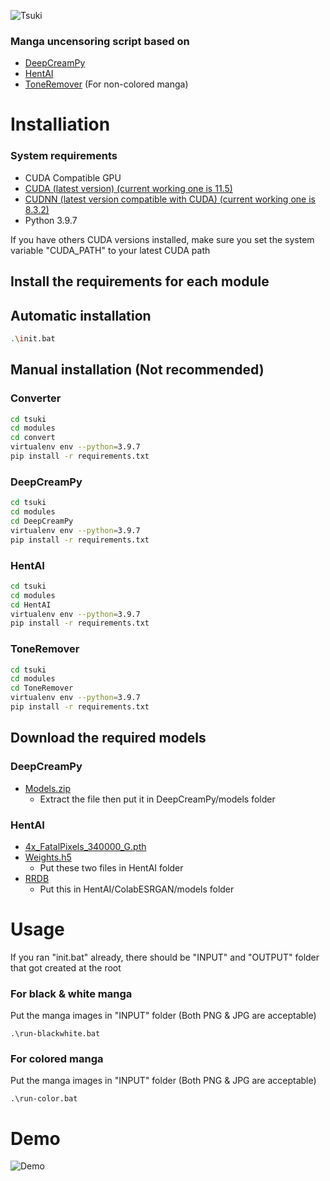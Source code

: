 ![Tsuki](https://user-images.githubusercontent.com/77166960/154808873-1bdd3aab-1aa4-4fcd-a3e6-17dfcde3b720.png)


### Manga uncensoring script based on
- [DeepCreamPy](https://github.com/liaoxiong3x/DeepCreamPy)
- [HentAI](https://github.com/natethegreate/hent-AI)
- [ToneRemover](https://github.com/natethegreate/Screentone-Remover) (For non-colored manga)

# Installiation

### System requirements

- CUDA Compatible GPU
- [CUDA (latest version) (current working one is 11.5)](https://developer.nvidia.com/cuda-downloads)
- [CUDNN (latest version compatible with CUDA) (current working one is 8.3.2)](https://developer.nvidia.com/rdp/cudnn-download)
- Python 3.9.7

If you have others CUDA versions installed, make sure you set the system variable "CUDA_PATH" to your latest CUDA path

## Install the requirements for each module

## Automatic installation

```bash
.\init.bat
```

## Manual installation (Not recommended)

### Converter
```bash
cd tsuki
cd modules
cd convert
virtualenv env --python=3.9.7
pip install -r requirements.txt
```

### DeepCreamPy
```bash
cd tsuki
cd modules
cd DeepCreamPy
virtualenv env --python=3.9.7
pip install -r requirements.txt
```

### HentAI
```bash
cd tsuki
cd modules
cd HentAI
virtualenv env --python=3.9.7
pip install -r requirements.txt
```

### ToneRemover
```bash
cd tsuki
cd modules
cd ToneRemover
virtualenv env --python=3.9.7
pip install -r requirements.txt
```

## Download the required models

### DeepCreamPy
  - [Models.zip](https://drive.google.com/file/d/1ZJ5x-lVnouTv-OL8jp_ClDD1A7QgDwoa/view?usp=sharing)
    - Extract the file then put it in DeepCreamPy/models folder

### HentAI
  - [4x_FatalPixels_340000_G.pth](https://de-next.owncube.com/index.php/s/mDGmi7NgdyyQRXL)
  - [Weights.h5](https://www.dropbox.com/s/zvf6vbx3hnm9r31/weights268.zip?dl=0)
    - Put these two files in HentAI folder
  - [RRDB](https://drive.google.com/file/d/1pJ_T-V1dpb1ewoEra1TGSWl5e6H7M4NN/view) 
    - Put this in HentAI/ColabESRGAN/models folder

# Usage

If you ran "init.bat" already, there should be "INPUT" and "OUTPUT" folder that got created at the root

### For black & white manga
Put the manga images in "INPUT" folder (Both PNG & JPG are acceptable)
```
.\run-blackwhite.bat
```

### For colored manga
Put the manga images in "INPUT" folder (Both PNG & JPG are acceptable)
```
.\run-color.bat
```

# Demo
![Demo](https://cdn.discordapp.com/attachments/858334807561863221/944618448540033064/test-output.png)
